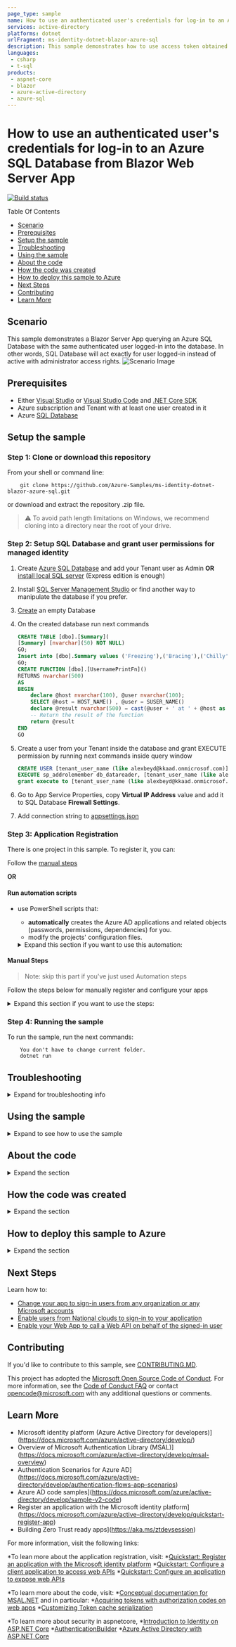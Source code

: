 ```yaml
---
page_type: sample
name: How to use an authenticated user's credentials for log-in to an Azure SQL Database from Blazor Web Server App
services: active-directory
platforms: dotnet
urlFragment: ms-identity-dotnet-blazor-azure-sql
description: This sample demonstrates how to use access token obtained from AAD for connecting to Azure SQL Server database as a user that is logged in into the application.
languages:
 - csharp
 - t-sql
products:
 - aspnet-core
 - blazor
 - azure-active-directory
 - azure-sql
---
```


# How to use an authenticated user's credentials for log-in to an Azure SQL Database from Blazor Web Server App

[![Build status](https://identitydivision.visualstudio.com/IDDP/_apis/build/status/AAD%20Samples/.NET%20client%20samples/ASP.NET%20Core%20Web%20App%20tutorial)](https://identitydivision.visualstudio.com/IDDP/_build/latest?definitionId=819)

Table Of Contents

* [Scenario](#Scenario)
* [Prerequisites](#Prerequisites)
* [Setup the sample](#Setup-the-sample)
* [Troubleshooting](#Troubleshooting)
* [Using the sample](#Using-the-sample)
* [About the code](#About-the-code)
* [How the code was created](#How-the-code-was-created)
* [How to deploy this sample to Azure](#How-to-deploy-this-sample-to-Azure)
* [Next Steps](#Next-Steps)
* [Contributing](#Contributing)
* [Learn More](#Learn-More)

## Scenario

This sample demonstrates a Blazor Server App querying an Azure SQL Database with the same authenticated user logged-in into the database. In other words, SQL Database will act exactly for user logged-in instead of active with administrator access rights.
![Scenario Image](ReadmeFiles/topology.png)



## Prerequisites

- Either [Visual Studio](https://visualstudio.microsoft.com/downloads/) or [Visual Studio Code](https://code.visualstudio.com/download) and [.NET Core SDK](https://www.microsoft.com/net/learn/get-started)
- Azure subscription and Tenant with at least one user created in it
- Azure [SQL Database](https://docs.microsoft.com/en-us/azure/azure-sql/database/single-database-create-quickstart)




## Setup the sample


### Step 1: Clone or download this repository

From your shell or command line:

```console
    git clone https://github.com/Azure-Samples/ms-identity-dotnet-blazor-azure-sql.git
```

or download and extract the repository .zip file.

>:warning: To avoid path length limitations on Windows, we recommend cloning into a directory near the root of your drive.

### Step 2: Setup SQL Database and grant user permissions for managed identity

1. Create [Azure SQL Database](https://docs.microsoft.com/en-us/azure/azure-sql/database/single-database-create-quickstart) and add your Tenant user as Admin **OR** [install local SQL server](https://www.microsoft.com/sql-server/sql-server-downloads) (Express edition is enough)
2. Install [SQL Server Management Studio](https://docs.microsoft.com/sql/ssms/download-sql-server-management-studio-ssms) or find another way to manipulate the database if you prefer.
3. [Create](https://docs.microsoft.com/sql/relational-databases/databases/create-a-database) an empty Database
4. On the created database run next commands

   ```sql
   CREATE TABLE [dbo].[Summary](
   [Summary] [nvarchar](50) NOT NULL) 
   GO;
   Insert into [dbo].Summary values ('Freezing'),('Bracing'),('Chilly'),('Cool'),('Mild'),('Warm'),('Balmy'),('Hot'),('Sweltering'),('Scorching')
   GO;
   CREATE FUNCTION [dbo].[UsernamePrintFn]()
   RETURNS nvarchar(500)
   AS
   BEGIN
       declare @host nvarchar(100), @user nvarchar(100);
       SELECT @host = HOST_NAME() , @user = SUSER_NAME()
       declare @result nvarchar(500) = cast(@user + ' at ' + @host as nvarchar(500))
       -- Return the result of the function
       return @result
   END
   GO
   ```

5. Create a user from your Tenant inside the database and grant EXECUTE permission by running next commands inside query window

   ```sql
   CREATE USER [tenant_user_name (like alexbeyd@kkaad.onmicrosof.com)] FROM EXTERNAL PROVIDER; 
   EXECUTE sp_addrolemember db_datareader, [tenant_user_name (like alexbeyd@kkaad.onmicrosof.com)];
   grant execute to [tenant_user_name (like alexbeyd@kkaad.onmicrosof.com)]
   ```

6. Go to App Service Properties, copy **Virtual IP Address** value and add it to SQL Database **Firewall Settings**.
7. Add connection string to [appsettings.json](https://github.com/aremo-ms/ms-identity-dotnet-blazor-azure-sql/blob/master/appsettings.json)


### Step 3: Application Registration

There is one project in this sample. To register it, you can:

Follow the [manual steps](#Manual-steps)

**OR**

#### Run automation scripts

* use PowerShell scripts that:
  * **automatically** creates the Azure AD applications and related objects (passwords, permissions, dependencies) for you.
  * modify the projects' configuration files.

  <details>
   <summary>Expand this section if you want to use this automation:</summary>

    > **WARNING**: If you have never used **Azure AD Powershell** before, we recommend you go through the [App Creation Scripts guide](./AppCreationScripts/AppCreationScripts.md) once to ensure that your environment is prepared correctly for this step.
  
    1. On Windows, run PowerShell as **Administrator** and navigate to the root of the cloned directory
    1. In PowerShell run:

       ```PowerShell
       Set-ExecutionPolicy -ExecutionPolicy RemoteSigned -Scope Process -Force
       ```

    1. Run the script to create your Azure AD application and configure the code of the sample application accordingly.
    1. For interactive process - in PowerShell run:

       ```PowerShell
       cd .\AppCreationScripts\
       .\Configure.ps1 -TenantId "[Optional] - your tenant id" -Environment "[Optional] - Azure environment, defaults to 'Global'"
       ```

    1. In case the previous script fails with error about duplicate App Registration, you might want to run the next cleanup script prior to re-running Configure.ps1

       ```powershell
       cd .\AppCreationScripts\
       .\Cleanup.ps1
       ```

       > Other ways of running the scripts are described in [App Creation Scripts guide](./AppCreationScripts/AppCreationScripts.md)
       > The scripts also provide a guide to automated application registration, configuration and removal which can help in your CI/CD scenarios.

  </details>

#### Manual Steps

 > Note: skip this part if you've just used Automation steps

Follow the steps below for manually register and configure your apps

<details>
   <summary>Expand this section if you want to use the steps:</summary>

   1. Sign in to the [Azure portal](https://portal.azure.com).
   2. If your account is present in more than one Azure AD tenant, select your profile at the top right corner in the menu on top of the page, and then **switch directory** to change your portal session to the desired Azure AD tenant.

##### Register the client app (ClientApp-blazor-azuresql)

   1. Navigate to the [Azure portal](https://portal.azure.com) and select the **Azure AD** service.
   1. Select the **App Registrations** blade on the left, then select **New registration**.
   1. In the **Register an application page** that appears, enter your application's registration information:
      * In the **Name** section, enter a meaningful application name that will be displayed to users of the app, for example `ClientApp-blazor-azuresql`.
   1. Under **Supported account types**, select **Accounts in this organizational directory only**
   1. Click **Register** to create the application.
   1. In the app's registration screen, find and note the **Application (client) ID**. You use this value in your app's configuration file(s) later in your code.
   1. In the app's registration screen, select **Authentication** in the menu.
      * If you don't have a platform added, select **Add a platform** and select the **Web** option.
   1. In the **Redirect URI** section enter the following redirect URIs: 
      * `https://localhost:44348/`
      * `https://localhost:44348/signin-oidc`
   1. In the **Front-channel logout URL** section, set it to `https://localhost:44348/signout-oidc`.
   1. Select **ID tokens (used for implicit and hybrid flows)** checkbox.
   1. Click **Save** to save your changes.
   1. In the app's registration screen, select the **Certificates & secrets** blade in the left to open the page where you can generate secrets and upload certificates.
   1. In the **Client secrets** section, select **New client secret**:
      * Optionally you can type a key description (for instance `app secret`),
      * Select recommended Expire duration.
      * The generated key value will be displayed when you select the **Add** button. Copy and save the generated value for use in later steps.
      * You'll need this key later in your code's configuration files. This key value will not be displayed again, and is not retrievable by any other means, so make sure to note it from the Azure portal before navigating to any other screen or blade.

##### Configure the client app (ClientApp-blazor-azuresql) to use your app registration

   Open the project in your IDE (like Visual Studio or Visual Studio Code) to configure the code.

   > In the steps below, "ClientID" is the same as "Application ID" or "AppId".

   1. Open the `Client\appsettings.json` file.
      1. Find the key `Domain` and replace the existing value with your Azure AD tenant name.
      2. Find the key `TenantId` and replace the existing value with your Azure AD tenant ID.
      3. Find the key `ClientId` and replace the existing value with the application ID (clientId) of `ClientApp-blazor-azuresql` app copied from the Azure portal.
      4. Find the key `ClientSecret` and replace the existing value with the key you saved during the creation of `ClientApp-blazor-azuresql` copied from the Azure portal.

  **For more information, visit** [Register Application AAD](https://docs.microsoft.com/en-us/azure/active-directory/develop/quickstart-register-app)

  </details>

### Step 4: Running the sample

 To run the sample, run the next commands:

```console
    You don't have to change current folder. 
    dotnet run
```

## Troubleshooting

<details>
 <summary>Expand for troubleshooting info</summary>

Use [Stack Overflow](http://stackoverflow.com/questions/tagged/msal) to get support from the community.
Ask your questions on Stack Overflow first and browse existing issues to see if someone has asked your question before.
Make sure that your questions or comments are tagged with [`azure-active-directory` `adal` `msal` `dotnet`].

If you find a bug in the sample, please raise the issue on [GitHub Issues](../../issues).

To provide a recommendation, visit the following [User Voice page](https://feedback.azure.com/forums/169401-azure-active-directory).
</details>

## Using the sample

<details>
 <summary>Expand to see how to use the sample</summary>

 Running from **VS Code**:

 ```powershell
  dotnet run
 ```

 If you're running from Visual Studio, press **F5** or **Ctrl+F5** (for no debug run)

 On the main page you will be offered to Log In or to go to a "Fetch data" page
 If you choose to go to "Fetch data" page without logging-in, you will be asked to login with a standard UI.
 When the application will be logged in, it will try to connect to Azure SQL Database with the same access token it acquired for the currently logged user.
 Successful connection will be indicated when the page will state that the user is logged into the database and a table with mock forecast data is displayed.

 ![fetch_data_page](../ReadmeFiles/fetch-data-page.png)

 The page displays a message with user and host names that are values of @user and @host on SQL Database.

Did the sample not work for you as expected? Did you encounter issues trying this sample? Then please reach out to us using the [GitHub Issues](../../../../issues) page.

[Consider taking a moment to share your experience with us.](https://forms.office.com/Pages/ResponsePage.aspx?id=v4j5cvGGr0GRqy180BHbRz0h_jLR5HNJlvkZAewyoWxUNEFCQ0FSMFlPQTJURkJZMTRZWVJRNkdRMC4u)
</details>

## About the code

<details>
 <summary>Expand the section</summary>

 The main purpose of this sample is to show how to propagate AAD user to SQL server. The scenario is as follows:

 1. Get Access Token through interactive log-in process and cache it. To enable caching we have to add the 2 last lines to AAD configuration inside Program.cs:

  ```csharp
    builder.Services.AddAuthentication(OpenIdConnectDefaults.AuthenticationScheme)
                .AddMicrosoftIdentityWebApp(builder.Configuration.GetSection("AzureAd"))
                .EnableTokenAcquisitionToCallDownstreamApi() 
                .AddInMemoryTokenCaches();
  ```

 2. Every time, the new SQL connection is created, acquire the cached token and add it to the connection object. If the cached token is unavailable, the MsalUiRequiredException will be thrown and interactive Authorization process will be kicked-off. Here is relevant code snippet from UserAADServices.cs:

  ```csharp
    public async Task<string> GetAccessToken(AuthenticationState authState)
        {
            string accessToken = string.Empty;

            //https://database.windows.net/.default
            var scopes = new string[] { _azureSettings["Scopes"] };

            try
            {
                var accountIdentifier = GetAccountIdentifier(authState);

                IAccount account = await _app.GetAccountAsync(accountIdentifier);

                AuthenticationResult authResult = await _app.AcquireTokenSilent(scopes, account).ExecuteAsync();
                accessToken = authResult.AccessToken;
            }
            catch (MsalUiRequiredException)
            {
                _consentHandler.ChallengeUser(scopes);
                return accessToken;
            }

            return accessToken;
        }
  ```

  > Notice that the code is using a special default scope to be able to work with SQL Server - **https://database.windows.net/.default**

</details>

## How the code was created

<details>
 <summary>Expand the section</summary>

 The application was generated out of standard Visual Studio template for **[Blazor Server App](https://docs.microsoft.com/en-us/aspnet/core/blazor/tooling?view=aspnetcore-6.0&pivots=windows)**
 After that SQL Server Database functionality and Authentication were configured.

1. Create initial sample, follow the [instructions](https://docs.microsoft.com/en-us/aspnet/core/blazor/tooling?view=aspnetcore-6.0&pivots=windows).  During the setup choose to use Microsoft Identity PLatform for Authentication.

1. Modify appsettings.json file
Replace contents of the configuration by the below lines:

```json
{
  "AzureAd": {
    "Instance": "https://login.microsoftonline.com/",
    "Domain": "[Enter the domain of your tenant, e.g. contoso.onmicrosoft.com]",
    "TenantId": "[Enter 'common', or 'organizations' or the Tenant Id (Obtained from the Azure portal. Select 'Endpoints' from the 'App registrations' blade and use the GUID in any of the URLs), e.g. da41245a5-11b3-996c-00a8-4d99re19f292]",
    "ClientId": "[Enter the Client Id (Application ID obtained from the Azure portal), e.g. ba74781c2-53c2-442a-97c2-3d60re42f403]",
    "SignedOutCallbackPath": "/signout-callback-oidc",
    "Scopes": "https://database.windows.net/.default",
    "OnSignOutRedirectPage": "https://localhost:44348",
    "ClientSecret": "[Copy the client secret added to the app from the Azure portal]",
    //"ClientCertificates": [
    //  {
    //    "SourceType": "KeyVault",
    //    "KeyVaultUrl": "[Enter URL for you Key Vault]",
    //    "KeyVaultCertificateName": "[Enter name of the certificate]"
    //  }
    //]
  },
  "Logging": {
    "LogLevel": {
      "Default": "Information",
      "Microsoft": "Warning",
      "Microsoft.Hosting.Lifetime": "Information"
    }
  },
  "AllowedHosts": "*",
  "ConnectionStrings": {
    "SqlDbContext": "Server=<your server name>;database=<your database name>;Persist Security Info=False;MultipleActiveResultSets=False;Encrypt=True;TrustServerCertificate=False"
  }
}
```

1. Open Program.cs.
   - Replace

    ```csharp
     builder.Services.AddAuthentication(OpenIdConnectDefaults.AuthenticationScheme)
     .AddMicrosoftIdentityWebApp(builder.Configuration.GetSection("AzureAd"));
    ```

    by

    ```csharp
     builder.Services.AddAuthentication(OpenIdConnectDefaults.AuthenticationScheme)
                .AddMicrosoftIdentityWebApp(builder.Configuration.GetSection("AzureAd"))
                .EnableTokenAcquisitionToCallDownstreamApi(new string[] { "https://sql.azuresynapse.usgovcloudapi.net/user_impersonation" })
                .AddInMemoryTokenCaches();

    ```

   - Comment the below code. If you leave it uncommented, the application will try to login immediately after start and you won't have a chance to see main page while user is not logged-in

     ```csharp
      builder.Services.AddAuthorization(options =>
      {
       // By default, all incoming requests will be authorized according to the default policy
       options.FallbackPolicy = options.DefaultPolicy;
      });
     ```

   - Replace

     ```csharp
       builder.Services.AddSingleton<WeatherForecastService>();
      ```

      by

      ```csharp
       builder.Services
                .AddScoped<WeatherForecastService>()
                .AddScoped<UserAADService>()
                .AddSingleton<SqlDatabase>();
      ```

1. Open Data/WeatherForecastService.cs and replace the entire class by below code:

    ```csharp
     public class WeatherForecastService
     {
        private readonly UserAADService _userAAD;
        private readonly SqlDatabase _database;

        public WeatherForecastService(UserAADService userAAD, SqlDatabase database)
        {
            _userAAD = userAAD;
            _database = database;
        }

        public async Task<WeatherForecast[]> GetForecastAsync(DateTime startDate, AuthenticationState authState)
        {
            //database call
            var dbSummaries = await GetSummaries(authState);

            var rnd = new Random();
            return Enumerable.Range(1, 5).Select(index => new WeatherForecast
            {
                Date = startDate.AddDays(index),
                TemperatureC = rnd.Next(-20, 55),
                Summary = dbSummaries[rnd.Next(dbSummaries.Count)]
            }).ToArray();
        }

        private async Task<IList<string>> GetSummaries(AuthenticationState authState)
        {
            var summaryList = new List<string>();
            using (SqlConnection conn = _database.GetSqlConnection())
            {
                conn.AccessToken = await _userAAD.GetAccessToken(authState);
                if (conn.AccessToken.IsNullOrEmpty()) return summaryList;

                try
                {
                    if (conn.State == ConnectionState.Closed)
                    await conn.OpenAsync();
                    
                    SqlCommand cmd = new(@"select * from Summary", conn);

                    var myReader = await cmd.ExecuteReaderAsync();

                    while (myReader.Read())
                    {
                        summaryList.Add(myReader["Summary"].ToString());
                    }
                }
                catch (Exception)
                {
                    return summaryList;
                }
                finally
                {
                    if (conn.State == ConnectionState.Open)
                        await conn.CloseAsync();
                }
            }

            return summaryList;
        }
     }
    ```

1. Create SqlDatabase class

    ```csharp
     public class SqlDatabase
     {
        IConfiguration _configuration;

        public SqlDatabase(IConfiguration configuration)
        {
            _configuration = configuration;
        }

        public SqlConnection GetSqlConnection(string connStringName = "SqlDbContext")
        {
            return new(_configuration.GetConnectionString(connStringName));
        }
     }
    ```

1. Create UserAADService class

    ```csharp
     public class UserAADService
     {
        private readonly IConfiguration _configuration;
        private readonly IConfidentialClientApplication _app;
        private readonly IConfigurationSection _azureSettings;
        private readonly SqlDatabase _database;
        readonly MicrosoftIdentityConsentAndConditionalAccessHandler _consentHandler;

        public UserAADService(IConfiguration configuration, SqlDatabase database, MicrosoftIdentityConsentAndConditionalAccessHandler consentHandler)
        {
            _consentHandler = consentHandler;

            _database = database;

            _configuration = configuration;

            _azureSettings = _configuration.GetSection("AzureAd");

            _app =
                ConfidentialClientApplicationBuilder.Create(_azureSettings["ClientId"])
                    .WithClientSecret(_azureSettings["ClientSecret"])
                    .WithAuthority(AzureCloudInstance.AzurePublic, _azureSettings["TenantId"])
                    .WithCacheOptions(CacheOptions.EnableSharedCacheOptions)
                    .Build();
        }

        public async Task<string> GetAccessToken(AuthenticationState authState)
        {
            string accessToken = string.Empty;
            var scopes = new string[] { _azureSettings["Scopes"] };

            try
            {
                var accountIdentifier = GetAccountIdentifier(authState);

                IAccount account = await _app.GetAccountAsync(accountIdentifier);

                AuthenticationResult authResult = await _app.AcquireTokenSilent(scopes, account).ExecuteAsync();
                accessToken = authResult.AccessToken;
            }
            catch (Exception)
            {
                _consentHandler.ChallengeUser(scopes);
                return accessToken;
            }

            return accessToken;
        }

        public async Task<string> GetDatabaseLoggedUser(AuthenticationState authState)
        {
            var loggedUser = "N/A";

            using (SqlConnection conn = _database.GetSqlConnection())
            {
                try
                {
                    var token = await GetAccessToken(authState);

                    if (string.IsNullOrEmpty(token)) return loggedUser;

                    conn.AccessToken = token;

                    if (conn.State == ConnectionState.Closed)
                        await conn.OpenAsync();

                    SqlCommand cmd = new(@"SELECT [dbo].[UsernamePrintFn]()", conn);

                    loggedUser = (await cmd.ExecuteScalarAsync()).ToString();

                }
                catch (Exception)
                {
                    return loggedUser;
                }
                finally
                {
                    if (conn.State == ConnectionState.Open)
                        await conn.CloseAsync();
                }
            }

            return loggedUser;
        }

        private string GetAccountIdentifier(AuthenticationState authState)
        {
            if (authState.User.Identities.First().Claims.Where(c => c.Type == "uid").Count() == 0 ||
                authState.User.Identities.First().Claims.Where(c => c.Type == "utid").Count() == 0)
            {
                return null;
            }
            //return "<user object id>.<tenant id>" which is account identifier;
            return authState.User.Identities.First().Claims.Where(c => c.Type == "uid").First().Value + "." +
                authState.User.Identities.First().Claims.Where(c => c.Type == "utid").First().Value;
        }
     }
    ```

1. Open Pages/FetchData.razor and replace the entire code with this:

    ```csharp
        @page "/fetchdata"

        @using ms_identity_dotnet_blazor_azure_sql.AAD
        @using ms_identity_dotnet_blazor_azure_sql.Data
        @inject WeatherForecastService ForecastService
        @inject UserAADService UserAADService
        @inject AuthenticationStateProvider GetAuthenticationStateAsync

        <h1>Weather forecast</h1>
        <h4><strong>@_greetingsMessage</strong></h4>

        <p>This component demonstrates fetching data from a service that is connected to SQL database.</p>

        @if (forecasts == null)
        {
            <p><em>Loading...</em></p>
        }
        else
        {
            <table class="table">
                <thead>
                    <tr>
                        <th>Date</th>
                        <th>Temp. (C)</th>
                        <th>Temp. (F)</th>
                        <th>Summary</th>
                    </tr>
                </thead>
                <tbody>
                    @foreach (var forecast in forecasts)
                    {
                        <tr>
                            <td>@forecast.Date.ToShortDateString()</td>
                            <td>@forecast.TemperatureC</td>
                            <td>@forecast.TemperatureF</td>
                            <td>@forecast.Summary</td>
                        </tr>
                    }
                </tbody>
            </table>
        }

        @code {
            private WeatherForecast[] forecasts;
            private string _loggedUser;
            private string _greetingsMessage;

            protected override async Task OnInitializedAsync()
            {
                var authstate = await GetAuthenticationStateAsync.GetAuthenticationStateAsync();

                _loggedUser = await UserAADService.GetDatabaseLoggedUser(authstate);

                if (_loggedUser == "N/A")
                    _greetingsMessage = "Please Log Out of the current user and re-login.";
                else
                {
                    _greetingsMessage = $"The user logged into SQL Database is {_loggedUser}";

                    forecasts = await ForecastService.GetForecastAsync(DateTime.Now, authstate);
                }
            }
        }
    ```

1. Delete **counter** link from Shared/NavMenu.razor

</details>


## How to deploy this sample to Azure

<details>
 <summary>Expand the section</summary>



</details>


## Next Steps

Learn how to:

* [Change your app to sign-in users from any organization or any Microsoft accounts](https://github.com/Azure-Samples/active-directory-aspnetcore-webapp-openidconnect-v2/tree/master/1-WebApp-OIDC/1-3-AnyOrgOrPersonal)
* [Enable users from National clouds to sign-in to your application](https://github.com/Azure-Samples/active-directory-aspnetcore-webapp-openidconnect-v2/tree/master/1-WebApp-OIDC/1-4-Sovereign)
* [Enable your Web App to call a Web API on behalf of the signed-in user](https://github.com/Azure-Samples/ms-identity-dotnetcore-ca-auth-context-app)

## Contributing

If you'd like to contribute to this sample, see [CONTRIBUTING.MD](/CONTRIBUTING.md).

This project has adopted the [Microsoft Open Source Code of Conduct](https://opensource.microsoft.com/codeofconduct/). For more information, see the [Code of Conduct FAQ](https://opensource.microsoft.com/codeofconduct/faq/) or contact [opencode@microsoft.com](mailto:opencode@microsoft.com) with any additional questions or comments.

## Learn More

* Microsoft identity platform (Azure Active Directory for developers)](https://docs.microsoft.com/azure/active-directory/develop/)
* Overview of Microsoft Authentication Library (MSAL)](https://docs.microsoft.com/azure/active-directory/develop/msal-overview)
* Authentication Scenarios for Azure AD](https://docs.microsoft.com/azure/active-directory/develop/authentication-flows-app-scenarios)
* Azure AD code samples](https://docs.microsoft.com/azure/active-directory/develop/sample-v2-code)
* Register an application with the Microsoft identity platform](https://docs.microsoft.com/azure/active-directory/develop/quickstart-register-app)
* Building Zero Trust ready apps](https://aka.ms/ztdevsession)

For more information, visit the following links:

 *To lean more about the application registration, visit:
  *[Quickstart: Register an application with the Microsoft identity platform](https://docs.microsoft.com/azure/active-directory/develop/quickstart-register-app)
  *[Quickstart: Configure a client application to access web APIs](https://docs.microsoft.com/azure/active-directory/develop/quickstart-configure-app-access-web-apis)
  *[Quickstart: Configure an application to expose web APIs](https://docs.microsoft.com/azure/active-directory/develop/quickstart-configure-app-expose-web-apis)

  *To learn more about the code, visit:
  *[Conceptual documentation for MSAL.NET](https://github.com/AzureAD/microsoft-authentication-library-for-dotnet/wiki#conceptual-documentation) and in particular:
  *[Acquiring tokens with authorization codes on web apps](https://github.com/AzureAD/microsoft-authentication-library-for-dotnet/wiki/Acquiring-tokens-with-authorization-codes-on-web-apps)
  *[Customizing Token cache serialization](https://github.com/AzureAD/microsoft-authentication-library-for-dotnet/wiki/token-cache-serialization)

  *To learn more about security in aspnetcore,
  *[Introduction to Identity on ASP.NET Core](https://docs.microsoft.com/aspnet/core/security/authentication/identity)
  *[AuthenticationBuilder](https://docs.microsoft.com/dotnet/api/microsoft.aspnetcore.authentication.authenticationbuilder)
  *[Azure Active Directory with ASP.NET Core](https://docs.microsoft.com/aspnet/core/security/authentication/azure-active-directory)




